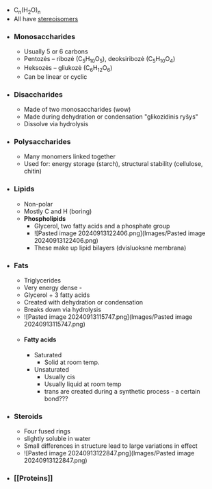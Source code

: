 - C<sub>n</sub>(H<sub>2</sub>O)<sub>n</sub>
- All have [stereoisomers](Stereoisomerism.md) 
- ### Monosaccharides
	- Usually 5 or 6 carbons
	- Pentozės – ribozė (C<sub>5</sub>H<sub>10</sub>O<sub>5</sub>), deoksiribozė (C<sub>5</sub>H<sub>10</sub>O<sub>4</sub>)
	- Heksozės – gliukozė (C<sub>6</sub>H<sub>12</sub>O<sub>6</sub>)
	- Can be linear or cyclic
- ### Disaccharides
	- Made of two monosaccharides (wow)
	- Made during dehydration or condensation "glikozidinis ryšys"
	- Dissolve via hydrolysis
- ### Polysaccharides
	- Many monomers linked together
	- Used for: energy storage (starch), structural stability (cellulose, chitin) 
- ### Lipids
	- Non-polar
	- Mostly C and H (boring)
	- **Phospholipids**
		- Glycerol, two fatty acids and a phosphate group
		- ![Pasted image 20240913122406.png](Images/Pasted image 20240913122406.png)
		- These make up lipid bilayers (dvisluoksnė membrana)
- ### Fats
	- Triglycerides
	- Very energy dense - 
	- Glycerol + 3 fatty acids
	- Created with dehydration or condensation
	- Breaks down via hydrolysis
	- ![Pasted image 20240913115747.png](Images/Pasted image 20240913115747.png)
	- #### **Fatty acids**
		- Saturated
			- Solid at room temp.
		- Unsaturated
			- Usually cis
			- Usually liquid at room temp
			- trans are created during a synthetic process - a certain bond???
- ### Steroids
	- Four fused rings
	- slightly soluble in water
	- Small differences in structure lead to large variations in effect
	- ![Pasted image 20240913122847.png](Images/Pasted image 20240913122847.png)
- ### [[Proteins]]
	